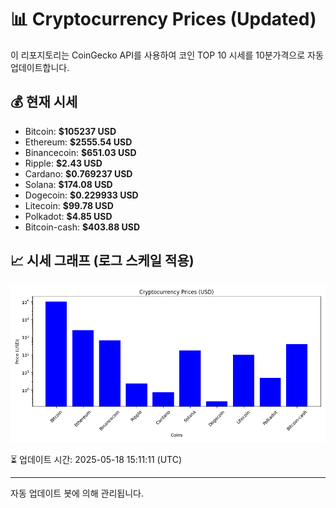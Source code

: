 
# 📊 Cryptocurrency Prices (Updated)

이 리포지토리는 CoinGecko API를 사용하여 코인 TOP 10 시세를 10분가격으로 자동 업데이트합니다.

## 💰 현재 시세
- Bitcoin: **$105237 USD**
- Ethereum: **$2555.54 USD**
- Binancecoin: **$651.03 USD**
- Ripple: **$2.43 USD**
- Cardano: **$0.769237 USD**
- Solana: **$174.08 USD**
- Dogecoin: **$0.229933 USD**
- Litecoin: **$99.78 USD**
- Polkadot: **$4.85 USD**
- Bitcoin-cash: **$403.88 USD**

## 📈 시세 그래프 (로그 스케일 적용)
![Crypto Prices](crypto_prices.png)

⏳ 업데이트 시간: 2025-05-18 15:11:11 (UTC)

---
자동 업데이트 봇에 의해 관리됩니다.

